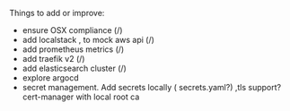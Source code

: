 Things to add or improve:

- ensure OSX compliance (/)
- add localstack , to mock aws api (/)
- add prometheus metrics (/)
- add traefik v2 (/)
- add elasticsearch cluster (/)
- explore argocd
- secret management. Add secrets locally ( secrets.yaml?) ,tls support? cert-manager with local root ca
